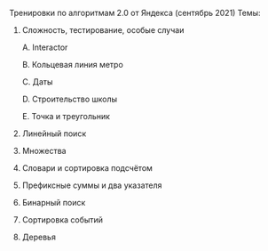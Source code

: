 Тренировки по алгоритмам 2.0 от Яндекса (сентябрь 2021)
Темы:
1. Сложность, тестирование, особые случаи
  
    A. Interactor
  
    B. Кольцевая линия метро
  
    C. Даты
  
    D. Строительство школы
  
    E. Точка и треугольник

2. Линейный поиск
4. Множества
5. Словари и сортировка подсчётом
6. Префиксные суммы и два указателя
7. Бинарный поиск
8. Сортировка событий
9. Деревья
